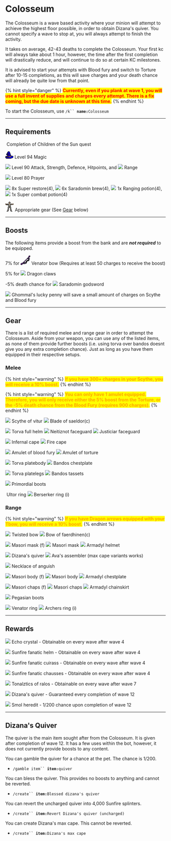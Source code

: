 # Colosseum

The Colosseum is a wave based activity where your minion will attempt to achieve the highest floor possible, in order to obtain Dizana's quiver. You cannot specify a wave to stop at, you will always attempt to finish the activity.&#x20;

It takes on average, 42-43 deaths to complete the Colosseum. Your first kc will always take about 1 hour, however, the time after the first completion will drastically reduce, and will continue to do so at certain KC milestones.

It is advised to start your attempts with Blood fury and switch to Torture after 10-15 completions, as this will save charges and your death chance will already be quite low from that point.

{% hint style="danger" %}
<mark style="color:red;">**Currently, even if you plank at wave 1, you will use a full invent of supplies and charges every attempt. There is a fix coming, but the due date is unknown at this time.**</mark>
{% endhint %}

To start the Colosseum, use `/k`` `**`name:`**`Colosseum`

***

## Requirements

<img src="../.gitbook/assets/Quest_point_icon.png" alt="" data-size="original"> Completion of Children of the Sun quest

<img src="../.gitbook/assets/Magic_icon.png" alt="" data-size="original"> Level 94 Magic

![](../.gitbook/assets/Attack\_icon.png) Level 90 Attack, Strength, Defence, Hitpoints, and ![](../.gitbook/assets/Ranged\_icon.png) Range

![](../.gitbook/assets/Prayer\_icon.png) Level 80 Prayer

![](../.gitbook/assets/Super\_restore\(4\).png) 8x Super restore(4), ![](../.gitbook/assets/Sara\_brew\(4\).png) 6x Saradomin brew(4), ![](../.gitbook/assets/Range\_pot\(4\).png) 1x Ranging potion(4), ![](../.gitbook/assets/Super\_combat\_potion\(4\).png) 1x Super combat potion(4)

<img src="../.gitbook/assets/Worn_equipment_icon.png" alt="" data-size="line"> Appropriate gear (See [Gear](colosseum.md#gear) below)

***

## Boosts

The following items provide a boost from the bank and are _**not required**_ to be equipped.

7% for <img src="../.gitbook/assets/Venator_bow.png" alt="" data-size="original"> Venator bow (Requires at least 50 charges to receive the boost)

5% for ![](<../.gitbook/assets/Dragon claws.png>) Dragon claws

\-5% death chance for ![](../.gitbook/assets/Saradomin\_godsword.png) Saradomin godsword

![](../.gitbook/assets/Ghommal's\_lucky\_penny.png) Ghommal's lucky penny will save a small amount of charges on Scythe and Blood fury

***

## Gear

There is a list of required melee and range gear in order to attempt the Colosseum. Aside from your weapon, you can use any of the listed items, as none of them provide further boosts (i.e. using torva over bandos doesnt give you any extra completion chance). Just as long as you have them equipped in their respective setups.

### Melee

{% hint style="warning" %}
<mark style="color:orange;">**If you have 300+ charges in your Scythe, you will receive a 10% boost.**</mark>
{% endhint %}

{% hint style="warning" %}
<mark style="color:orange;">**You can only have 1 amulet equipped. Therefore, you will only receive either the 5% boost from the Torture, or the -5% death chance from the Blood Fury (requires 900 charges).**</mark>
{% endhint %}

![](../.gitbook/assets/Scythe\_of\_vitur.png) Scythe of vitur ![](../.gitbook/assets/Blade\_of\_saeldor\(c\).png) Blade of saeldor(c)

![](../.gitbook/assets/Torva\_full\_helm.png) Torva full helm ![](../.gitbook/assets/Neitiznot\_faceguard.png) Neitiznot faceguard ![](../.gitbook/assets/Justiciar\_faceguard.png) Justiciar faceguard

![](../.gitbook/assets/Infernal\_cape.png) Infernal cape ![](../.gitbook/assets/Fire\_cape.png) Fire cape

![](../.gitbook/assets/Amulet\_of\_blood\_fury.png) Amulet of blood fury ![](../.gitbook/assets/Amulet\_of\_torture.png) Amulet of torture

![](../.gitbook/assets/Torva\_platebody.png) Torva platebody ![](../.gitbook/assets/Bandos\_chestplate.png) Bandos chestplate

![](../.gitbook/assets/Torva\_platelegs.png) Torva platelegs ![](../.gitbook/assets/Bandos\_tassets.png) Bandos tassets

![](../.gitbook/assets/Primordial\_boots.png) Primordial boots

<img src="../.gitbook/assets/Ultor_ring.png" alt="" data-size="original"> Ultor ring ![](../.gitbook/assets/Berserker\_ring\_\(i\).png) Berserker ring (i)



### Range

{% hint style="warning" %}
<mark style="color:orange;">**If you have Dragon arrows equipped with your Tbow, you will receive a 10% boost.**</mark>
{% endhint %}

![](../.gitbook/assets/Twisted\_bow.png) Twisted bow ![](../.gitbook/assets/Bow\_of\_faerdhinen\(c\).png) Bow of faerdhinen(c)

![](../.gitbook/assets/Masori\_mask\_\(f\).png) Masori mask (f) ![](../.gitbook/assets/Masori\_mask.png) Masori mask ![](../.gitbook/assets/Armadyl\_helmet.png) Armadyl helmet

![](../.gitbook/assets/Dizana's\_quiver.png) Dizana's quiver ![](../.gitbook/assets/Ava's\_assembler.png) Ava's assembler (max cape variants works)

![](../.gitbook/assets/Necklace\_of\_anguish.png) Necklace of anguish

![](../.gitbook/assets/Masori\_body\_\(f\).png) Masori body (f) ![](../.gitbook/assets/Masori\_body.png) Masori body ![](../.gitbook/assets/Armadyl\_chestplate.png) Armadyl chestplate

![](../.gitbook/assets/Masori\_chaps\_\(f\).png) Masori chaps (f) ![](../.gitbook/assets/Masori\_chaps.png) Masori chaps ![](../.gitbook/assets/Armadyl\_chainskirt.png) Armadyl chainskirt

![](../.gitbook/assets/Pegasian\_boots.png) Pegasian boots

![](../.gitbook/assets/Venator\_ring.png) Venator ring ![](../.gitbook/assets/Archers\_ring\_\(i\).png) Archers ring (i)

***

## Rewards

![](../.gitbook/assets/Echo\_crystal.png) Echo crystal - Obtainable on every wave after wave 4

![](../.gitbook/assets/Sunfire\_fanatic\_helm.png) Sunfire fanatic helm - Obtainable on every wave after wave 4

![](../.gitbook/assets/Sunfire\_fanatic\_cuirass.png) Sunfire fanatic cuirass - Obtainable on every wave after wave 4

![](../.gitbook/assets/Sunfire\_fanatic\_chausses.png) Sunfire fanatic chausses - Obtainable on every wave after wave 4

![](../.gitbook/assets/Tonalztics\_of\_ralos.png) Tonalztics of ralos - Obtainable on every wave after wave 7

![](../.gitbook/assets/Dizana's\_quiver.png) Dizana's quiver - Guaranteed every completion of wave 12

![](../.gitbook/assets/Smol\_heredit.png) Smol heredit - 1/200 chance upon completion of wave 12

***

## Dizana's Quiver

The quiver is the main item sought after from the Colosseum. It is given after completion of wave 12. It has a few uses within the bot, however, it does not currently provide boosts to any content.

You can gamble the quiver for a chance at the pet. The chance is 1/200.

* `/gamble item`` `**`item:`**`quiver`

You can bless the quiver. This provides no boosts to anything and cannot be reverted.

* `/create`` `**`item:`**`Blessed dizana's quiver`

You can revert the uncharged quiver into 4,000 Sunfire splinters.

* `/create`` `**`item:`**`Revert Dizana's quiver (uncharged)`

You can create Dizana's max cape. This cannot be reverted.

* `/create`` `**`item:`**`Dizana's max cape`
